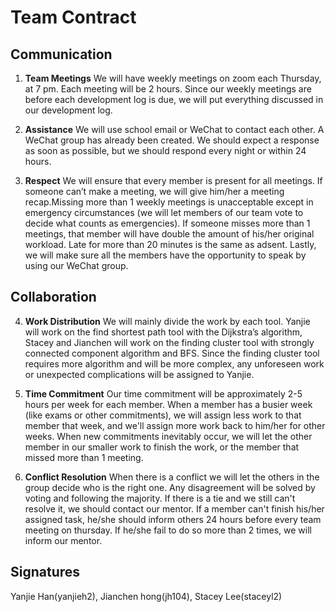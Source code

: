 # Team Contract

## Communication

1. **Team Meetings**
We will have weekly meetings on zoom each Thursday, at 7 pm. Each meeting will be 2 hours. 
Since our weekly meetings are before each development log is due, we will put everything discussed in our development log. 

2. **Assistance**
We will use school email or WeChat to contact each other. A WeChat group has already been created. We should expect a response as soon as possible, but we should respond every night or within 24 hours.


3. **Respect**
We will ensure that every member is present for all meetings. If someone can’t make a meeting, we will give him/her a meeting recap.Missing more than 1 weekly meetings is unacceptable except in emergency circumstances (we will let members of our team vote to decide what counts as emergencies). If someone misses more than 1 meetings, that member will have double the amount of his/her original workload. Late for more than 20 minutes is the same as adsent. Lastly, we will make sure all the members have the opportunity to speak by using our WeChat group.


## Collaboration

4. **Work Distribution**
We will mainly divide the work by each tool. Yanjie will work on the find shortest path tool with the Dijkstra’s algorithm, Stacey and Jianchen will work on the finding cluster tool with strongly connected component algorithm and BFS. Since the finding cluster tool requires more algorithm and will be more complex, any unforeseen work or unexpected complications will be assigned to Yanjie.


5. **Time Commitment**
Our time commitment will be approximately 2-5 hours per week for each member. When a member has a busier week (like exams or other commitments), we will assign less work to that member that week, and we'll assign more work back to him/her for other weeks. When new commitments inevitably occur, we will let the other member in our smaller work to finish the work, or the member that missed more than 1 meeting.


6. **Conflict Resolution**
When there is a conflict we will let the others in the group decide who is the right one. Any disagreement will be solved by voting and following the majority. If there is a tie and we still can't resolve it, we should contact our mentor. If a member can't finish his/her assigned task, he/she should inform others 24 hours before every team meeting on thursday. If he/she fail to do so more than 2 times, we will inform our mentor.


## Signatures

Yanjie Han(yanjieh2), Jianchen hong(jh104), Stacey Lee(staceyl2)